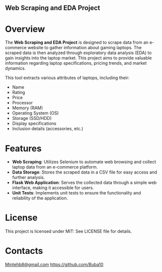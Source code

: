 ## Web Scraping and EDA Project

# Overview

The **Web Scraping and EDA Project** is designed to scrape data from an e-commerce website to gather information about gaming laptops. The scraped data is then analyzed through exploratory data analysis (EDA) to gain insights into the laptop market. This project aims to provide valuable information regarding laptop specifications, pricing trends, and market dynamics.

This tool extracts various attributes of laptops, including their:
- Name
- Rating
- Price
- Processor
- Memory (RAM)
- Operating System (OS)
- Storage (SSD/HDD)
- Display specifications
- Inclusion details (accessories, etc.)

# Features

- **Web Scraping**: Utilizes Selenium to automate web browsing and collect laptop data from an e-commerce platform.
- **Data Storage**: Stores the scraped data in a CSV file for easy access and further analysis.
- **Flask Web Application**: Serves the collected data through a simple web interface, making it accessible for users.
- **Unit Tests**: Implements unit tests to ensure the functionality and reliability of the application.

# License

This project is licensed under MIT: See LICENSE file for details.

# Contacts

Mintehb8@gmail.com
https://github.com/Buba10